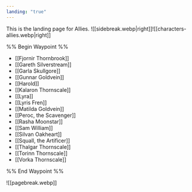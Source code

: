 ```yaml
---
landing: "true"
---
```

This is the landing page for Allies.
![[sidebreak.webp|right]]![[characters-allies.webp|right]]

%% Begin Waypoint %%
- [[Fjornir Thornbrook]]
- [[Gareth Silverstream]]
- [[Garla Skullgore]]
- [[Gunnar Goldvein]]
- [[Harold]]
- [[Kalaron Thornscale]]
- [[Lyra]]
- [[Lyris Fren]]
- [[Matilda Goldvein]]
- [[Peroc, the Scavenger]]
- [[Rasha Moonstar]]
- [[Sam William]]
- [[Silvan Oakheart]]
- [[Squall, the Artificer]]
- [[Thalgar Thornscale]]
- [[Torinn Thornscale]]
- [[Vorka Thornscale]]

%% End Waypoint %%

![[pagebreak.webp]]